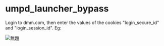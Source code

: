 # umpd_launcher_bypass
Login to dmm.com, then enter the values of the cookies "login_secure_id" and "login_session_id". Eg:

![無題](https://user-images.githubusercontent.com/102288745/160154313-ed7b7630-0d4e-42d7-ba30-ae44a2b6e966.png)

